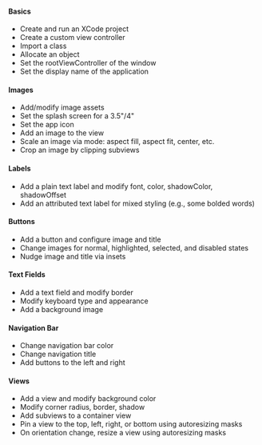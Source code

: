 #### Basics

- Create and run an XCode project
- Create a custom view controller
- Import a class
- Allocate an object
- Set the rootViewController of the window
- Set the display name of the application

#### Images

- Add/modify image assets
- Set the splash screen for a 3.5"/4"
- Set the app icon
- Add an image to the view
- Scale an image via mode: aspect fill, aspect fit, center, etc.
- Crop an image by clipping subviews

#### Labels

- Add a plain text label and modify font, color, shadowColor, shadowOffset
- Add an attributed text label for mixed styling (e.g., some bolded words)

#### Buttons

- Add a button and configure image and title
- Change images for normal, highlighted, selected, and disabled states
- Nudge image and title via insets

#### Text Fields

- Add a text field and modify border
- Modify keyboard type and appearance
- Add a background image

#### Navigation Bar

- Change navigation bar color
- Change navigation title
- Add buttons to the left and right

#### Views

- Add a view and modify background color
- Modify corner radius, border, shadow
- Add subviews to a container view
- Pin a view to the top, left, right, or bottom using autoresizing masks
- On orientation change, resize a view using autoresizing masks